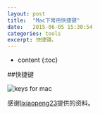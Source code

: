 ```yaml
---
layout: post
title:  "Mac下常用快捷键"
date:   2015-06-05 15:30:54
categories: tools
excerpt: 快捷键。
---
```


* content
{:toc}  


##快捷键  

![keys for mac](http://www.cxyclub.cn/Upload/Images/2013101917/646CB2BA545040AA.jpg)  

感谢[lixiaopeng23](http://blog.csdn.net/lixiaopeng23/article/details/12869109)提供的资料。  
